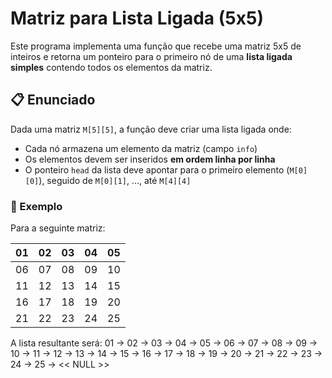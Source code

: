 # Matriz para Lista Ligada (5x5)

Este programa implementa uma função que recebe uma matriz 5x5 de inteiros e retorna um ponteiro para o primeiro nó de uma **lista ligada simples** contendo todos os elementos da matriz.

## 📋 Enunciado

Dada uma matriz `M[5][5]`, a função deve criar uma lista ligada onde:

- Cada nó armazena um elemento da matriz (campo `info`)
- Os elementos devem ser inseridos **em ordem linha por linha**
- O ponteiro `head` da lista deve apontar para o primeiro elemento (`M[0][0]`), seguido de `M[0][1]`, ..., até `M[4][4]`

### 🧪 Exemplo

Para a seguinte matriz:

| 01 | 02 | 03 | 04 | 05 |
|----|----|----|----|----|
| 06 | 07 | 08 | 09 | 10 |
| 11 | 12 | 13 | 14 | 15 |
| 16 | 17 | 18 | 19 | 20 |
| 21 | 22 | 23 | 24 | 25 |

A lista resultante será: 01 ->  02  ->  03  ->  04  -> 05  -> 06  -> 07  -> 08  ->  09  -> 10  -> 11  -> 12  -> 13  ->  14  -> 15  -> 16  -> 17  -> 18  -> 19  -> 20  -> 21  -> 22  -> 23  -> 24  -> 25  -> << NULL >>
